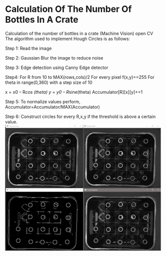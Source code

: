 # Calculation Of The Number Of Bottles In A Crate
Calculation of the number of bottles in a crate (Machine Vision) open CV
The algorithm used to implement Hough Circles is as follows:

Step 1: Read the image

Step 2: Gaussian Blur the image to reduce noise

Step 3: Edge detection using Canny Edge detector

Step4: For R from 10 to MAX(rows,cols)/2
For every pixel f(x,y)==255
For theta in range(0,360) with a step size of 10

x = x0 – R*cos (theta)
y = y0 – R*sine(theta)
Accumulator[R][x][y]+=1

Step 5: To normalize values perform, Accumulator=Accumulator/MAX(Accumulator)

Step 6: Construct circles for every R,x,y if the threshold is above a certain value. 
![alt text](https://github.com/sajjadtaghilou/CalculationOfTheNumberOfBottlesInACrate/blob/master/Annotation%202020-06-26%20003002.png)
